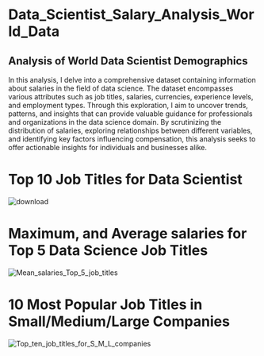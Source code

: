 # Data_Scientist_Salary_Analysis_World_Data

## Analysis of World Data Scientist Demographics

In this analysis, I delve into a comprehensive dataset containing information about salaries in the field of data science. The dataset encompasses various attributes such as job titles, salaries, currencies, experience levels, and employment types. Through this exploration, I aim to uncover trends, patterns, and insights that can provide valuable guidance for professionals and organizations in the data science domain. By scrutinizing the distribution of salaries, exploring relationships between different variables, and identifying key factors influencing compensation, this analysis seeks to offer actionable insights for individuals and businesses alike.


# Top 10 Job Titles for Data Scientist
![download](https://github.com/DLamarG/Data_Scientist_Salary_Analysis_World_Data/assets/128423443/e178b7c7-7d12-473c-9675-83f454474ce4)

# Maximum, and Average salaries for Top 5 Data Science Job Titles
![Mean_salaries_Top_5_job_titles](https://github.com/DLamarG/Data_Scientist_Salary_Analysis_World_Data/assets/128423443/76216e3c-f255-427a-9cdb-29e9b97526ba)

# 10 Most Popular Job Titles in Small/Medium/Large Companies
![Top_ten_job_titles_for_S_M_L_companies](https://github.com/DLamarG/Data_Scientist_Salary_Analysis_World_Data/assets/128423443/f4aba777-40b1-4502-ae9e-10e2753929d5)
